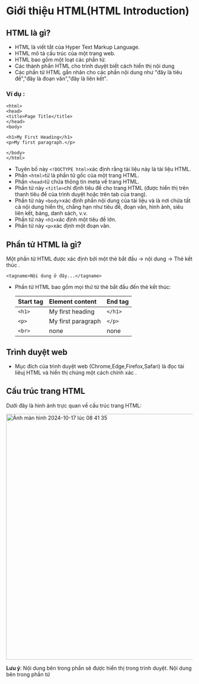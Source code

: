 # Giới thiệu HTML(HTML Introduction)
## HTML là gì?
- HTML là viết tắt của Hyper Text Markup Language.
- HTML mô tả cấu trúc của một trang web.
- HTML bao gồm một loạt các phần tử.
- Các thành phần HTML cho trình duyệt biết cách hiển thị nội dung
- Các phần tử HTML gắn nhãn cho các phần nội dung như "đây là tiêu đề","đây là đoạn văn","đây là liên kết".
### Ví dụ :
 ```<!DOCTYPE html>
<html>
<head>
<title>Page Title</title>
</head>
<body>

<h1>My First Heading</h1>
<p>My first paragraph.</p>

</body>
</html>
```
- Tuyên bố này `<!DOCTYPE html>`xác định rằng tài liệu này là tài liệu HTML.
- Phần `<html>`tử là phần tử gốc của một trang HTML.
- Phần `<head>`tử chứa thông tin meta về trang HTML.
- Phần tử này `<title>`chỉ định tiêu đề cho trang HTML (được hiển thị trên thanh tiêu đề của trình duyệt hoặc trên tab của trang).
- Phần tử này `<body`>xác định phần nội dung của tài liệu và là nơi chứa tất cả nội dung hiển thị, chẳng hạn như tiêu đề, đoạn văn, hình ảnh, siêu liên kết, bảng, danh sách, v.v.
- Phần tử này `<h1>`xác định một tiêu đề lớn.
- Phần tử này `<p>`xác định một đoạn văn.
## Phần tử HTML là gì?
Một phần tử HTML được xác định bởi một thẻ bắt đầu -> nội dung -> Thẻ kết thúc .<p>
`<tagname>Nội dung ở đây...</tagname>`<p>
- Phần tử HTML bao gồm mọi thứ từ thẻ bắt đầu đến thẻ kết thúc:<p>

  |Start tag|Element content|End tag|
  |:---|:---|:---|
  |`<h1>`|My first heading|`</h1>`|
  |`<p>`|My first paragraph|`</p>`|
  |`<br>`|none|none|

## Trình duyệt web
- Mục đích của trình duyệt web (Chrome,Edge,Firefox,Safari) là đọc tài liêuj HTML và hiển thị chúng một cách chính xác .
## Cấu trúc trang HTML 
Dưới đây là hình ảnh trực quan về cấu trúc trang HTML:<p>
<img width="663" alt="Ảnh màn hình 2024-10-17 lúc 08 41 35" src="https://github.com/user-attachments/assets/dd85ead7-328d-4645-9290-a33b1d3bc680"><p>
**Lưu ý**: Nội dung bên trong phần <body> sẽ được hiển thị trong trình duyệt. Nội dung bên trong phần tử <title> sẽ được hiển thị trên thanh tiêu đề của trình duyệt hoặc trên tab của trang.<p>
# Ví dụ cơ bản về HTML (HTML Basic Examples)
## Tài liệu HTML
- Tất cả tài liệu HTML phải bắt đầu bằng khai báo loại tài liệu: `<!DOCTYPE html>`.
- Bản thân tài liệu HTML bắt đầu bằng `<html>`và kết thúc bằng `</html>`.
- Phần hiển thị của tài liệu HTML nằm giữa `<body`>và `</body>`.
### Ví dụ :
```<!DOCTYPE html>
<html>
<body>

<h1>My First Heading</h1>
<p>My first paragraph.</p>

</body>
</html>
```
## Tuyên bố `<!DOCTYPE>`
- Khai báo này `<!DOCTYPE>`thể hiện loại tài liệu và giúp trình duyệt hiển thị các trang web một cách chính xác.
- Nó chỉ được xuất hiện một lần, ở đầu trang (trước bất kỳ thẻ HTML nào).
- Tuyên bố này `<!DOCTYPE>`không phân biệt chữ hoa chữ thường.
- Tuyên `<!DOCTYPE>`bố cho HTML5 là: `<!DOCTYPE html>`
## Tiêu Tiêu đề HTML
- Tiêu đề HTML được định nghĩa bằng thẻ `<h1>`to `<h6>`.
## Đoạn văn HTML 
Các đoạn văn HTML được định nghĩa bằng `<p>`thẻ:<p>
Ví dụ :<p>
```
<p>This is a paragraph.</p>
<p>This is another paragraph.</p>
```
## Liên kết HTML
Liên kết HTML được định nghĩa bằng `<a>`thẻ:<p>
```
<a href="https://www.w3schools.com">This is a link</a>
```
- Điểm đến của liên kết được chỉ định trong hrefthuộc tính.
- Thuộc tính được sử dụng để cung cấp thông tin bổ sung về các phần tử HTML.
## Hình ảnh HTML 
- Hình ảnh HTML được định nghĩa bằng <img>thẻ .<p>
- Tệp nguồn ( src), văn bản thay thế ( alt), widthvà heightđược cung cấp dưới dạng thuộc tính:
```
<img src="w3schools.jpg" alt="W3Schools.com" width="104" height="142">
```
# Các phần tử HTML (HTML Elements)
## Các phần tử HTML 
Phần tử HTML bao gồm mọi thứ từ thẻ bắt đầu đến thẻ kết thúc:<p>
